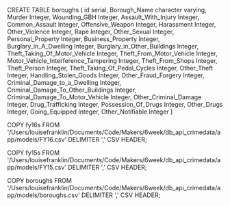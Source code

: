 


CREATE TABLE boroughs
(
id serial,
Borough_Name character varying,
Murder Integer,
Wounding_GBH Integer,
Assault_With_Injury Integer,
Common_Assault Integer,
Offensive_Weapon Integer,
Harassment Integer,
Other_Violence Integer,
Rape Integer,
Other_Sexual Integer,
Personal_Property Integer,
Business_Property Integer,
Burglary_in_A_Dwelling Integer,
Burglary_in_Other_Buildings Integer,
Theft_Taking_Of_Motor_Vehicle Integer,
Theft_From_Motor_Vehicle Integer,
Motor_Vehicle_Interference_Tampering Integer,
Theft_From_Shops Integer,
Theft_Person Integer,
Theft_Taking_Of_Pedal_Cycles Integer,
Other_Theft Integer,
Handling_Stolen_Goods Integer,
Other_Fraud_Forgery Integer,
Criminal_Damage_to_a_Dwelling Integer,
Criminal_Damage_To_Other_Buildings Integer,
Criminal_Damage_To_Motor_Vehicle Integer,
Other_Criminal_Damage Integer,
Drug_Trafficking Integer,
Possession_Of_Drugs Integer,
Other_Drugs Integer,
Going_Equipped Integer,
Other_Notifiable Integer
)


COPY fy16s FROM '/Users/louisefranklin/Documents/Code/Makers/6week/db_api_crimedata/app/models/FY16.csv' DELIMITER ',' CSV HEADER;

COPY fy15s FROM '/Users/louisefranklin/Documents/Code/Makers/6week/db_api_crimedata/app/models/FY15.csv' DELIMITER ',' CSV HEADER;


COPY boroughs FROM '/Users/louisefranklin/Documents/Code/Makers/6week/db_api_crimedata/app/models/boroughs.csv' DELIMITER ',' CSV HEADER;
